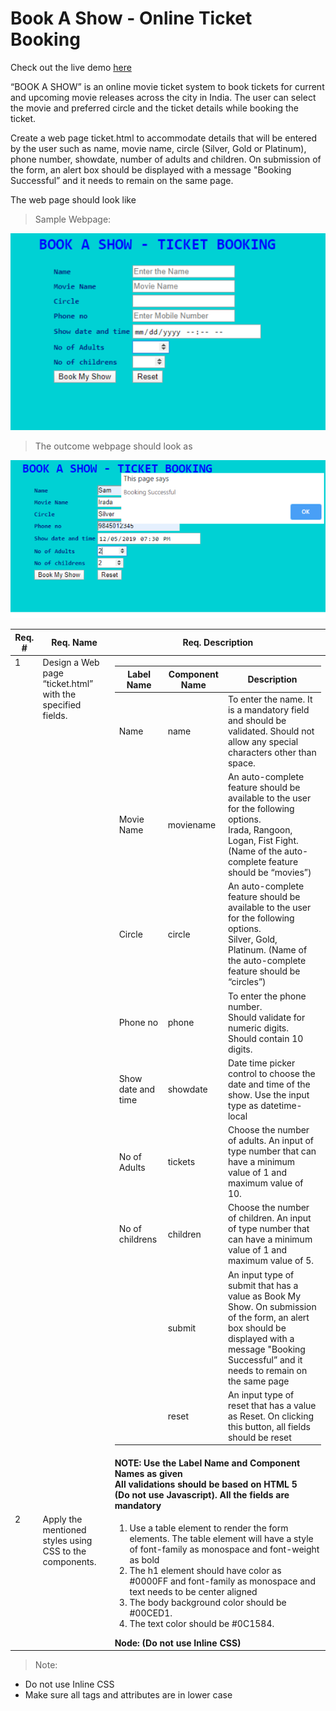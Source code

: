 # Book A Show - Online Ticket Booking

Check out the live demo [here](https://book-a-show-ritam.glitch.me/)

“BOOK A SHOW” is an online movie ticket system to book tickets for current and upcoming movie releases across the city in India. The user can select the movie and preferred circle and the ticket details while booking the ticket.

Create a web page ticket.html to accommodate details that will be entered by the user such as name, movie name, circle (Silver, Gold or Platinum), phone number, showdate, number of adults and children. On submission of the form, an alert box should be displayed with a message "Booking Successful” and it needs to remain on the same page.

The web page should look like

> Sample Webpage:

![demo_1](demo_1.png)

> The outcome webpage should look as

![demo_2](demo_2.png)

<table>
<thead>
<tr>
<th>Req. #</th>
<th>Req. Name</th>
<th>Req. Description</th>
</tr>
</thead>
<tbody>
<tr>
<td style="vertical-align: top;">1</td>
<td style="vertical-align: top;">Design a Web page “ticket.html” with the specified fields.</td>
<td>
<table>
<thead>
<tr>
<th>Label Name</th>
<th>Component Name</th>
<th>Description</th>
</tr>
</thead>
<tbody>
<tr>
<td>Name</td>
<td>name</td>
<td>To enter the name. It is a mandatory field and should be validated. Should not allow
any special characters other than space.</td>
</tr>
<tr>
<td>Movie Name</td>
<td>moviename</td>
<td>An auto-complete feature should be available to the user for the following
options.<br>Irada, Rangoon, Logan, Fist Fight. (Name of the auto-complete feature
should be “movies”)</td>
</tr>
<tr>
<td>Circle</td>
<td>circle</td>
<td>An auto-complete feature should be available to the user for the following
options.<br>Silver, Gold, Platinum. (Name of the auto-complete feature should be
“circles”)</td>
</tr>
<tr>
<td>Phone no</td>
<td>phone</td>
<td>To enter the phone number.<br>Should validate for numeric digits. Should contain 10
digits.</td>
</tr>
<tr>
<td>Show date and time</td>
<td>showdate</td>
<td>Date time picker control to choose the date and time of the show. Use the input type
as datetime-local</td>
</tr>
<tr>
<td>No of Adults</td>
<td>tickets</td>
<td>Choose the number of adults. An input of type number that can have a minimum value
of 1 and maximum value of 10.</td>
</tr>
<tr>
<td>No of childrens</td>
<td>children</td>
<td>Choose the number of children. An input of type number that can have a minimum value
of 1 and maximum value of 5.</td>
</tr>
<tr>
<td></td>
<td>submit</td>
<td>An input type of submit that has a value as Book My Show. On submission of the form,
an alert box should be displayed with a message &quot;Booking Successful” and it
needs to remain on the same page</td>
</tr>
<tr>
<td></td>
<td>reset</td>
<td>An input type of reset that has a value as Reset. On clicking this button, all
fields should be reset</td>
</tr>
</tbody>
</table>
</td>
</tr>
<tr>
<td></td>
<td></td>
<td><strong>
NOTE: Use the Label Name and Component Names as given<br>All validations should be based on HTML
5<br>
(Do not use Javascript). All the fields are mandatory
</strong></td>
</tr>
<tr>
<td style="vertical-align: top;">2</td>
<td style="vertical-align: top;">Apply the mentioned styles using CSS to the components.</td>
<td>
<ol>
<li>Use a table element to render the form elements. The table element will have a style of
font-family as monospace and font-weight as bold</li>
<li>The h1 element should have color as #0000FF and font-family as monospace and text needs to
be center aligned</li>
<li>The body background color should be #00CED1.</li>
<li>The text color should be #0C1584.</li>
</ol>
<strong>Node: (Do not use Inline CSS)</strong>
</td>
</tr>
</tbody>
</table>



> Note: 

- Do not use Inline CSS  
- Make sure all tags and attributes are in lower case




